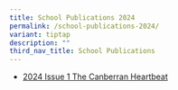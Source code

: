 ```yaml
---
title: School Publications 2024
permalink: /school-publications-2024/
variant: tiptap
description: ""
third_nav_title: School Publications
---
```

<ul data-tight="true" class="tight">
<li>
<p><a href="/files/2024/2024_CBSS_NEWSLETTER_website_ver.pdf" rel="noopener noreferrer nofollow" target="_blank">2024 Issue 1 The Canberran Heartbeat</a>
</p>
</li>
</ul>
<p></p>